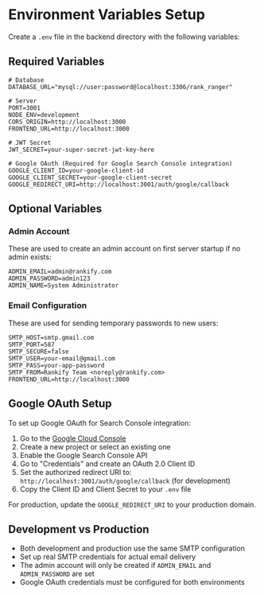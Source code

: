 # Environment Variables Setup

Create a `.env` file in the backend directory with the following variables:

## Required Variables

```env
# Database
DATABASE_URL="mysql://user:password@localhost:3306/rank_ranger"

# Server
PORT=3001
NODE_ENV=development
CORS_ORIGIN=http://localhost:3000
FRONTEND_URL=http://localhost:3000

# JWT Secret
JWT_SECRET=your-super-secret-jwt-key-here

# Google OAuth (Required for Google Search Console integration)
GOOGLE_CLIENT_ID=your-google-client-id
GOOGLE_CLIENT_SECRET=your-google-client-secret
GOOGLE_REDIRECT_URI=http://localhost:3001/auth/google/callback
```

## Optional Variables

### Admin Account
These are used to create an admin account on first server startup if no admin exists:

```env
ADMIN_EMAIL=admin@rankify.com
ADMIN_PASSWORD=admin123
ADMIN_NAME=System Administrator
```

### Email Configuration
These are used for sending temporary passwords to new users:

```env
SMTP_HOST=smtp.gmail.com
SMTP_PORT=587
SMTP_SECURE=false
SMTP_USER=your-email@gmail.com
SMTP_PASS=your-app-password
SMTP_FROM=Rankify Team <noreply@rankify.com>
FRONTEND_URL=http://localhost:3000
```

## Google OAuth Setup

To set up Google OAuth for Search Console integration:

1. Go to the [Google Cloud Console](https://console.cloud.google.com/)
2. Create a new project or select an existing one
3. Enable the Google Search Console API
4. Go to "Credentials" and create an OAuth 2.0 Client ID
5. Set the authorized redirect URI to: `http://localhost:3001/auth/google/callback` (for development)
6. Copy the Client ID and Client Secret to your `.env` file

For production, update the `GOOGLE_REDIRECT_URI` to your production domain.

## Development vs Production

- Both development and production use the same SMTP configuration
- Set up real SMTP credentials for actual email delivery
- The admin account will only be created if `ADMIN_EMAIL` and `ADMIN_PASSWORD` are set
- Google OAuth credentials must be configured for both environments
